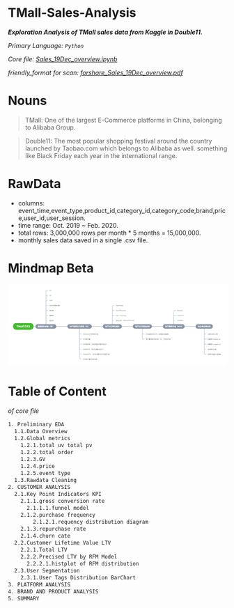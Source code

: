 # TMall-Sales-Analysis
**_Exploration Analysis of TMall sales data from Kaggle in Double11._**

_Primary Language: `Python`_

_Core file: [Sales_19Dec_overview.ipynb](Sales_19Dec_overview.ipynb)_

_friendly_format for scan: [forshare_Sales_19Dec_overview.pdf](forvisit/forshare_Sales_19Dec_overview.pdf)_

# Nouns
> TMall: One of the largest E-Commerce platforms in China, belonging to Alibaba Group.

> Double11: The most popular shopping festival around the country launched by Taobao.com which belongs to Alibaba as well. something like Black Friday each year in the international range.

# RawData
- columns: event_time,event_type,product_id,category_id,category_code,brand,price,user_id,user_session.
- time range: Oct. 2019 ~ Feb. 2020.
- total rows: 3,000,000 rows per month * 5 months = 15,000,000.
- monthly sales data saved in a single .csv file.

# Mindmap Beta
![mindmap](./advanced_analysis_mindmap.png)

# Table of Content
_of core file_
```
1. Preliminary EDA
  1.1.Data Overview
  1.2.Global metrics
    1.2.1.total uv total pv
    1.2.2.total order
    1.2.3.GV
    1.2.4.price
    1.2.5.event type
  1.3.Rawdata Cleaning
2. CUSTOMER ANALYSIS
  2.1.Key Point Indicators KPI
    2.1.1.gross conversion rate
      2.1.1.1.funnel model
    2.1.2.purchase frequency
        2.1.2.1.requency distribution diagram
    2.1.3.repurchase rate
    2.1.4.churn cate
  2.2.Customer Lifetime Value LTV
    2.2.1.Total LTV
    2.2.2.Precised LTV by RFM Model
      2.2.2.1.histplot of RFM distribution
  2.3.User Segmentation
    2.3.1.User Tags Distribution BarChart
3. PLATFORM ANALYSIS
4. BRAND AND PRODUCT ANALYSIS
5. SUMMARY
```
